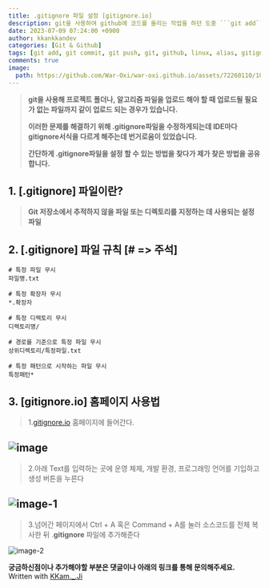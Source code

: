 ```yaml
---
title: .gitignore 파일 설정 [gitignore.io]
description: git을 사용하여 github에 코드를 올리는 작업을 하던 도중 ```git add```, ```git commit```, ```git push``` 총 3가지 명령어를 계속 입력하는데 번거로움이 있었습니다. alias 기능을 사용해 하나의 명령어로 add, commit, push까지 한번에하는 방법을 공유합니다. alias라는 기능을 사용해서 다른 명령어 조합도 간단하게 입력할 수 있습니다.
date: 2023-07-09 07:24:00 +0900
author: kkankkandev
categories: [Git & Github]
tags: [git add, git commit, git push, git, github, linux, alias, gitignore, .gitignore, gitignore.io]     # TAG names should always be lowercase
comments: true
image:
  path: https://github.com/War-Oxi/war-oxi.github.io/assets/72260110/10da090c-58f9-4cba-a431-7449611702e5
---
```


> **git을 사용해 프로젝트 폴더나, 알고리즘 파일을 업로드 해야 할 때 업로드될 필요가 없는 파일까지 같이 업로드 되는 경우가 있습니다.**
> 
> **이러한 문제를 해결하기 위해 .gitignore파일을 수정하게되는데 IDE마다 gitignore서식을 다르게 해주는데 번거로움이 있었습니다.**
>
> **간단하게 .gitignore파일을 설정 할 수 있는 방법을 찾다가 제가 찾은 방법을 공유합니다.**
    
## 1. [.gitignore] 파일이란?
>  **Git 저장소에서 추적하지 않을 파일 또는 디렉토리를 지정하는 데 사용되는 설정 파일**


## 2. [.gitignore] 파일 규칙 [# => 주석]

```
# 특정 파일 무시
파일명.txt

# 특정 확장자 무시
*.확장자

# 특정 디렉토리 무시
디렉토리명/

# 경로를 기준으로 특정 파일 무시
상위디렉토리/특정파일.txt

# 특정 패턴으로 시작하는 파일 무시
특정패턴*
```

## 3. [gitignore.io] 홈페이지 사용법
> 1.[gitignore.io](https://gitignore.io) 홈페이지에 들어간다.

![image](https://github.com/War-Oxi/war-oxi.github.io/assets/72260110/10da090c-58f9-4cba-a431-7449611702e5)
---
> 2.아래 Text를 입력하는 곳에 운영 체제, 개발 환경, 프로그래밍 언어를 기입하고 생성 버튼을 누른다   

![image-1](https://github.com/War-Oxi/war-oxi.github.io/assets/72260110/e63013d7-3093-4c9a-bb70-bef2792bfacf)
---
> 3.넘어간 페이지에서 Ctrl + A 혹은 Command + A를 눌러 소스코드를 전체 복사한 뒤 .**gitignore** 파일에 추가해준다

![image-2](https://github.com/War-Oxi/war-oxi.github.io/assets/72260110/3fd3da45-c3ce-4fdf-bf24-4c7e3aaedce9)


<strong>궁금하신점이나 추가해야할 부분은 댓글이나 아래의 링크를 통해 문의해주세요.</strong>   
Written with [KKam.\_\.Ji](https://www.instagram.com/kkam._.ji/)
